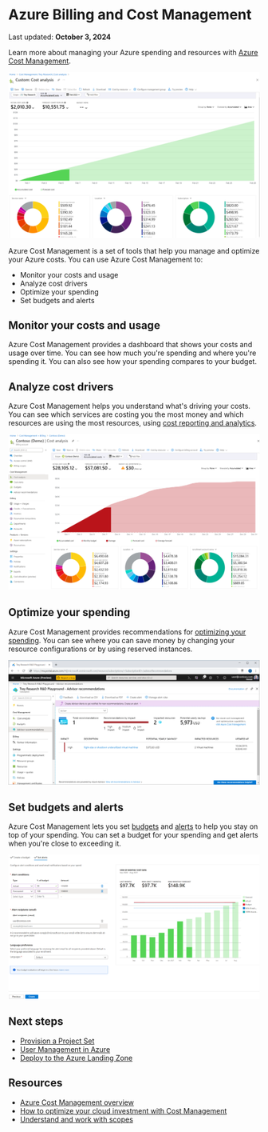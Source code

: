 # Azure Billing and Cost Management

Last updated: **October 3, 2024**

Learn more about managing your Azure spending and resources with [Azure Cost Management](https://learn.microsoft.com/en-us/azure/cost-management-billing/costs/overview-cost-management).

![Azure Cost Management](../images/accumulated-costs-view.png "Azure Cost Management")

Azure Cost Management is a set of tools that help you manage and optimize your Azure costs. You can use Azure Cost Management to:

- Monitor your costs and usage
- Analyze cost drivers
- Optimize your spending
- Set budgets and alerts

## Monitor your costs and usage

Azure Cost Management provides a dashboard that shows your costs and usage over time. You can see how much you're spending and where you're spending it. You can also see how your spending compares to your budget.

## Analyze cost drivers

Azure Cost Management helps you understand what's driving your costs. You can see which services are costing you the most money and which resources are using the most resources, using [cost reporting and analytics](https://learn.microsoft.com/en-us/azure/cost-management-billing/costs/reporting-get-started).

!["Cost Analysis"](../images/cost-analysis.png "Cost Analysis")

## Optimize your spending

Azure Cost Management provides recommendations for [optimizing your spending](https://learn.microsoft.com/en-us/azure/cost-management-billing/costs/tutorial-acm-opt-recommendations). You can see where you can save money by changing your resource configurations or by using reserved instances.

!["Advisor Cost Optimization Recommendations"](../images/advisor-recommendations.png "Advisor Cost Optimization Recommendations")

## Set budgets and alerts

Azure Cost Management lets you set [budgets](https://learn.microsoft.com/en-us/azure/cost-management-billing/costs/tutorial-acm-create-budgets?tabs=psbudget) and [alerts](https://learn.microsoft.com/en-us/azure/cost-management-billing/costs/tutorial-acm-create-budgets?tabs=psbudget#configure-forecasted-budget-alerts) to help you stay on top of your spending. You can set a budget for your spending and get alerts when you're close to exceeding it.

!["Set Budget Alerts"](../images/budget-set-alert.png "Set Budget Alerts")

## Next steps

* [Provision a Project Set](../../get-started/provision-a-project-set.md)
* [User Management in Azure](../design-build-deploy/user-management.md)
* [Deploy to the Azure Landing Zone](../design-build-deploy/deploy-to-the-azure-landing-zone.md)

## Resources

* [Azure Cost Management overview](https://learn.microsoft.com/en-us/azure/cost-management-billing/costs/overview-cost-management)
* [How to optimize your cloud investment with Cost Management](https://learn.microsoft.com/en-us/azure/cost-management-billing/costs/cost-mgt-best-practices)
* [Understand and work with scopes](https://learn.microsoft.com/en-us/azure/cost-management-billing/costs/understand-work-scopes)
